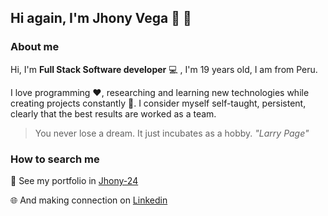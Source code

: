 ## Hi again, I'm Jhony Vega 👨 👋

### About me

Hi, I'm **Full Stack Software developer** :computer: , I'm 19 years old, I am from Peru. 

I love programming :heart:, researching and learning new technologies while creating projects constantly :star2:. I consider myself self-taught, persistent, clearly that the best results are worked as a team.

> You never lose a dream. It just incubates as a hobby. *"Larry Page"* 

### How to search me

📝 See my portfolio in [Jhony-24](https://jhony-24.github.io/portfolio)

:globe_with_meridians: And making connection on [Linkedin](https://www.linkedin.com/in/jhony-vega-cuya-4b777715b/)
